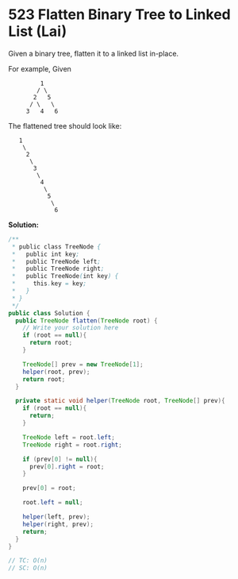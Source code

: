 # 523 Flatten Binary Tree to Linked List (Lai)

Given a binary tree, flatten it to a linked list in-place.

For example,
Given

```
         1
        / \
       2   5
      / \   \
     3   4   6
```



The flattened tree should look like:

```
   1
    \
     2
      \
       3
        \
         4
          \
           5
            \
             6
```



**Solution:**

```java
/**
 * public class TreeNode {
 *   public int key;
 *   public TreeNode left;
 *   public TreeNode right;
 *   public TreeNode(int key) {
 *     this.key = key;
 *   }
 * }
 */
public class Solution {
  public TreeNode flatten(TreeNode root) {
    // Write your solution here
    if (root == null){
      return root;
    }

    TreeNode[] prev = new TreeNode[1];
    helper(root, prev);
    return root;
  }

  private static void helper(TreeNode root, TreeNode[] prev){
    if (root == null){
      return;
    }

    TreeNode left = root.left;
    TreeNode right = root.right;

    if (prev[0] != null){
      prev[0].right = root; 
    }

    prev[0] = root;

    root.left = null;

    helper(left, prev);
    helper(right, prev);
    return;
  }
}

// TC: O(n)
// SC: O(n)
```

